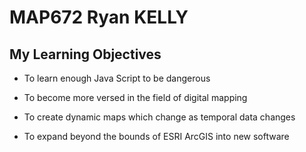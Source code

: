 # MAP672 Ryan KELLY
## My Learning Objectives
* To learn enough Java Script to be dangerous

* To become more versed in the field of digital mapping

* To create dynamic maps which change as temporal data changes

* To expand beyond the bounds of ESRI ArcGIS into new software